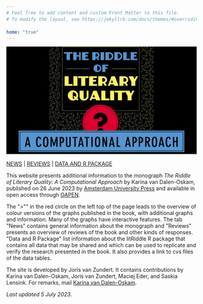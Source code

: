```yaml
---
# Feel free to add content and custom Front Matter to this file.
# To modify the layout, see https://jekyllrb.com/docs/themes/#overriding-theme-defaults

home: "true"
---
```

![1_1_1_Omslag_promo 1.1.1](public/1_1_1_Omslag_promo.png)

[NEWS](02_03_news.html) | [REVIEWS](02_06_reviews.html) | [DATA AND R PACKAGE](02_07_data_and_the_R_package.html)

This website presents additional information to the monograph *The Riddle of Literary Quality: A Computational Approach* by Karina van Dalen-Oskam, published on 26 June 2023 by [Amsterdam University Press](https://www.aup.nl/en/book/9789048558148/the-riddle-of-literary-quality) and available in open access through [OAPEN](https://library.oapen.org/handle/20.500.12657/63705).

The ">"" in the red circle on the left top of the page leads to the overview of colour versions of the graphs published in the book, with additional graphs and information. Many of the graphs have interactive features. The tab "News" contains general information about the monograph and "Reviews" presents an overview of reviews of the book and other kinds of responses. "Data and R Package" list information about the litRiddle R package that contains all data that may be shared and which can be used to replicate and verify the research presented in the book. It also provides a link to cvs files of the data tables.

The site is developed by Joris van Zundert. It contains contributions by Karina van Dalen-Oskam, Joris van Zundert, Maciej Eder, and Saskia Lensink. For remarks, mail [Karina van Dalen-Oskam](https://www.huygens.knaw.nl/en/medewerkers/karina-van-dalen-oskam-2/).

*Last updated 5 July 2023*.
